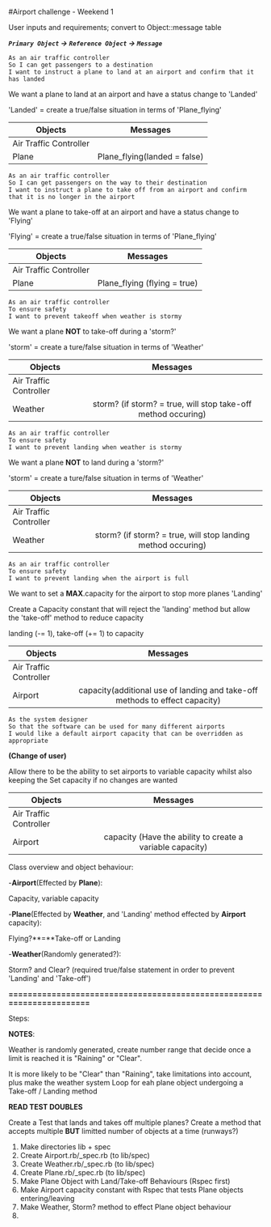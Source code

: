 #Airport challenge - Weekend 1

User inputs and requirements; convert to Object::message table 

***```Primary Object``` → ```Reference Object``` → ```Message```***
```
As an air traffic controller 
So I can get passengers to a destination 
I want to instruct a plane to land at an airport and confirm that it has landed
```
We want a plane to land at an airport and have a status change to 'Landed'

'Landed' = create a true/false situation in terms of 'Plane_flying'

|Objects|Messages|
|---------------|:-------------------:|
|Air Traffic Controller||
|Plane| Plane_flying(landed = false) |
```
As an air traffic controller 
So I can get passengers on the way to their destination 
I want to instruct a plane to take off from an airport and confirm that it is no longer in the airport
```
We want a plane to take-off at an airport and have a status change to 'Flying'

'Flying' = create a true/false situation in terms of 'Plane_flying'

|Objects|Messages|
|---------------|:-------------------:|
|Air Traffic Controller||
|Plane| Plane_flying (flying = true)|
```
As an air traffic controller 
To ensure safety 
I want to prevent takeoff when weather is stormy 
```

We want a plane **NOT** to take-off during a 'storm?'

'storm' = create a ture/false situation in terms of 'Weather'

|Objects|Messages|
|---------------|:-------------------:|
|Air Traffic Controller||
|Weather| storm? (if storm? = true, will stop take-off method occuring)|
```
As an air traffic controller 
To ensure safety 
I want to prevent landing when weather is stormy 
```
We want a plane **NOT** to land during a 'storm?'

'storm' = create a ture/false situation in terms of 'Weather'

|Objects|Messages|
|---------------|:-------------------:|
|Air Traffic Controller||
|Weather| storm? (if storm? = true, will stop landing method occuring)|
```
As an air traffic controller 
To ensure safety 
I want to prevent landing when the airport is full 
```
We want to set a **MAX**.capacity for the airport to stop more planes 'Landing'

Create a Capacity constant that will reject the 'landing' method but allow the 'take-off' method to reduce capacity

landing (-= 1), take-off (+= 1) to capacity

|Objects|Messages|
|---------------|:-------------------:|
|Air Traffic Controller||
|Airport|capacity(additional use of landing and take-off methods to effect capacity)|
```
As the system designer
So that the software can be used for many different airports
I would like a default airport capacity that can be overridden as appropriate
```
**(Change of user)**

Allow there to be the ability to set airports to variable capacity whilst also keeping the Set capacity if no changes are wanted

|Objects|Messages|
|---------------|:-------------------:|
|Air Traffic Controller||
|Airport|capacity (Have the ability to create a variable capacity)|

Class overview and object behaviour:

-**Airport**(Effected by **Plane**): 


Capacity, variable capacity

-**Plane**(Effected by **Weather**, and 'Landing' method effected by **Airport** capacity): 


Flying?**=**Take-off or Landing

-**Weather**(Randomly generated?): 


Storm? and Clear? (required true/false statement in order to prevent 'Landing' and 'Take-off')

**======================================================================**

Steps:

**NOTES**:

Weather is randomly generated, create number range that decide once a limit is reached it is "Raining" or "Clear".

It is more likely to be "Clear" than "Raining", take limitations into account, plus make the weather system Loop for eah plane object undergoing a Take-off / Landing method

**READ TEST DOUBLES**

Create a Test that lands and takes off multiple planes? Create a method that accepts multiple **BUT** limitted number of objects at a time (runways?)


1. Make directories lib + spec
2. Create Airport.rb/_spec.rb (to lib/spec)
3. Create Weather.rb/_spec.rb (to lib/spec)
4. Create Plane.rb/_spec.rb (to lib/spec)
5. Make Plane Object with Land/Take-off Behaviours (Rspec first)
6. Make Airport capacity constant with Rspec that tests Plane objects entering/leaving
7. Make Weather, Storm? method to effect Plane object behaviour
8. 






